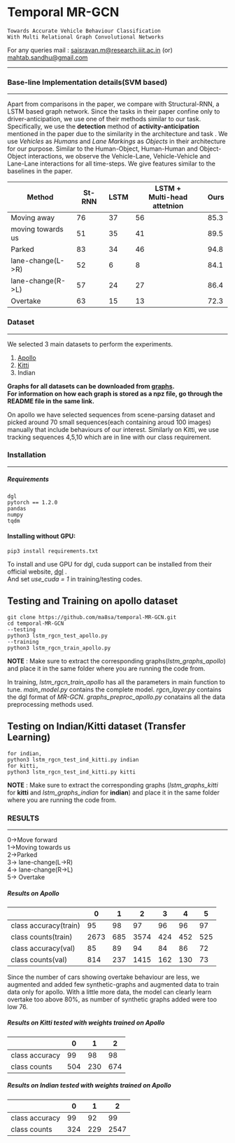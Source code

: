 # Temporal MR-GCN
```
Towards Accurate Vehicle Behaviour Classification
With Multi Relational Graph Convolutional Networks
```
For any queries mail : saisravan.m@research.iiit.ac.in (or)
mahtab.sandhu@gmail.com


<!---
---------------------
### Base-line Implementation details(SVM based)
-------------
We propose an SVM based baseline with relational features and compare our method with it. We give the 3D locations of objects obtained from the Bird's eye View(mentioned in the paper) as a direct input. For each object in the video, we create a feature vector consisting of its distance and angle with all other nodes for T time stamps. The distance is a simple Euclidean distance. To account for the feature of object(lane-markings/Vehicles), we create a 2 dimensional one-hot vector{1,0} representing Vehicles and {0,1} representing static objects.
To create a feature vector for i-th object, we find distances and angles with all other nodes for T timestamps in the scene and concatenate them. 
>
Hence, The dimension for every object in the scene would include 2 dimensions from distance and angle with every other node for T time-stamps, hence (n-1) * 2 * T, and 2 dimensional vector input for encoding feature(lane/Vehicle). Hence , the total dimension for each node becomes:<br />
(n-1) * (2T+2).<br />
Here, as n changes with every graph,we pad zeros at the end to maintain a constant length for feature vector.
Algorithm for feature vector creation:<br/>
>
![SVM_algo](https://drive.google.com/uc?export=view&id=1TTSC9qqZeeNCiqz2un7JYfwqAAHS-_RN)
>
We combine both lane-changes into a single class and compare our method with SVM.(on APOLLO SCAPE dataset)<br />

The training of SVM is done on a total of 10837(vehicles only) nodes with 30% validation. The dimension of each feature vector is 3960.
>
--->

---------------------
### Base-line Implementation details(SVM based)
-------------

Apart from comparisons in the paper, we compare with Structural-RNN, a LSTM based graph network. Since the tasks in their paper confine only to driver-anticipation, we use one of their methods similar to our task. Specifically, we use the **detection** method of **activity-anticipation** mentioned in the paper due to the similarity in the architecture and task . We use *Vehicles* as *Humans* and *Lane Markings* as *Objects* in their architecture for our purpose. Similar to the Human-Object, Human-Human and Object-Object interactions, we observe the Vehicle-Lane, Vehicle-Vehicle and Lane-Lane interactions for all time-steps. We give features similar to the baselines in the paper.


| Method  | St-RNN | LSTM	| LSTM +<br> Multi-head attetnion | Ours |
| ------------- | ------------- | ------------ |------------|-------------|
| Moving away  | 76  |	37 | 56 | 85.3 |
| moving towards us  | 51 |	35 | 41 | 89.5 |
| Parked  | 83  | 34 | 46 | 94.8 |
| lane-change(L->R)  | 52  | 6 |	8 | 84.1 |
| lane-change(R->L)  | 57  | 24 | 27 | 86.4 |
| Overtake  | 63  | 15 | 13 | 72.3	 |

### Dataset
-----------
We selected 3 main datasets to perform the experiments.
1. [Apollo](http://apolloscape.auto/scene.html) 
2. [Kitti](http://www.cvlibs.net/datasets/kitti/eval_tracking.php)
3. Indian


**Graphs for all datasets can be downloaded from [graphs](https://drive.google.com/drive/folders/120UPpzhW0mgZUjKq30BskSdZHAg4Yt-Z?usp=sharing).<br />
For information on how each graph is stored as a npz file, go through the README file in the same link.**


On apollo we have selected sequences from scene-parsing dataset and picked around 70 small sequences(each containing aroud 100 images) manually that include behaviours of our interest. Similarly on Kitti, we use tracking sequences 4,5,10 which are in line with our class requirement.

### Installation
--------------
##### Requirements
```
dgl
pytorch == 1.2.0
pandas
numpy
tqdm
```

#### Installing without GPU:
```
pip3 install requirements.txt
```
To install and use GPU for dgl, cuda support can be installed from their official website, [dgl](https://www.dgl.ai/pages/start.html) .<br /> 
And set *use_cuda = 1* in training/testing codes.

## Testing and Training on apollo dataset 
```
git clone https://github.com/ma8sa/temporal-MR-GCN.git
cd temporal-MR-GCN
--testing
python3 lstm_rgcn_test_apollo.py
--training
python3 lstm_rgcn_train_apollo.py
```
**NOTE** : Make sure to extract the corresponding graphs(*lstm_graphs_apollo*) and place it in the same folder where you are running the code from.

In training, *lstm_rgcn_train_apollo* has all the parameters in main function to tune. *main_model.py* contains the complete model. *rgcn_layer.py* contains the dgl format of *MR-GCN*. *graphs_preproc_apollo.py* conatains all the data preprocessing methods used. 

## Testing on Indian/Kitti dataset (Transfer Learning)
```
for indian,
python3 lstm_rgcn_test_ind_kitti.py indian
for kitti,
python3 lstm_rgcn_test_ind_kitti.py kitti
```
**NOTE** : Make sure to extract the corresponding graphs (*lstm_graphs_kitti* for **kitti** and *lstm_graphs_indian* for **indian**) and place it in the same folder where you are running the code from.
### RESULTS
---------
0->Move forward<br />
1->Moving towards us<br />
2->Parked<br />
3-> lane-change(L->R)<br />
4-> lane-change(R->L)<br />
5-> Overtake

##### Results on Apollo
|  | 0 | 1 | 2 | 3 | 4 | 5 |
| ------------- | ------------- | ------------ | ------------ | ------------ | ------------ | ------------ |
| class accuracy(train)| 95 | 98 | 97 | 96 | 96 | 97 |  
| class counts(train)  | 2673 | 685 | 3574 |424  | 452 | 525  |
| class accuracy(val)  | 85 | 89 | 94 | 84 | 86 | 72 |
| class counts(val)  | 814 | 237 | 1415 | 162 | 130 | 73 |

Since the number of cars showing overtake behaviour are less, we augmented and added few synthetic-graphs and augmented data to train data only for apollo. With a little more data, the model can clearly learn overtake too above 80%, as number of synthetic graphs added were too low 76.

##### Results on Kitti tested with weights trained on Apollo
|  | 0 | 1 | 2 |
| ------------- | ------------- | ------------ | ------------ |
| class accuracy| 99 | 98 | 98 |
| class counts  | 504 | 230 | 674 |

##### Results on Indian tested with weights trained on Apollo
|  | 0 | 1 | 2 |
| ------------- | ------------- | ------------ | ------------ |
| class accuracy| 99 | 92 | 99 |
| class counts  | 324 | 229 | 2547 |

<!---
### Attention Explanantion
![image](https://drive.google.com/uc?export=view&id=1aLIeNGMiMnE1K-ACX4IslGyocs8vjqo0)
-----------
Due to space constraint in the paper, we have defined attention as a module in the paper. Here, we give it's working and explanation.<br/>
To weight the outputs from LSTM(which are ordered w.r.t time), we use attention as a weighted sum for predicting the output.<br/>
>
Given output from LSTM as L<sub>g</sub>,
we define a HEAD as triplet containing Query(Q),Key(K),Value(V). The query, Key and Values are learnable intermediate parameters. Q and K are used to find which values of input are similar/highly related and V is to weight them. Hence, the equation becomes : 
>
![attention_eqn](https://drive.google.com/uc?export=view&id=1AsejV-js_mxJ3oJnoLqMDZwBGRBrgj0B)
>
dk is the sacling factor(from paper). This is applied for all time-stamps.<br/> 
As dimension of L<sub>g</sub> is N x T x d<sub>2</sub>, attention using Q,K,V on **each node** gives, T x d<sub>3</sub> output. **Attention applies the above equation for all time-stamps, hence the T x d<sub>3</sub> output**.<br/>
If h heads are available, all heads are concatenated not across time but across d<sub>3</sub> dimension. Hence, output dimension remains same as T x d<sub>3</sub>, as we finally project to input dimension for output from attention.
![mh eqn](https://drive.google.com/uc?export=view&id=1RGs2zFIPcZA6t3jTy0S07BM-c_6rG3jQ)
>
where head<sub>i</sub> = Attention(Q,K<sub>i</sub>,V<sub>i</sub>).<br/>
The final out put of attention is T x d<sub>3</sub> for **each node**.
--->
